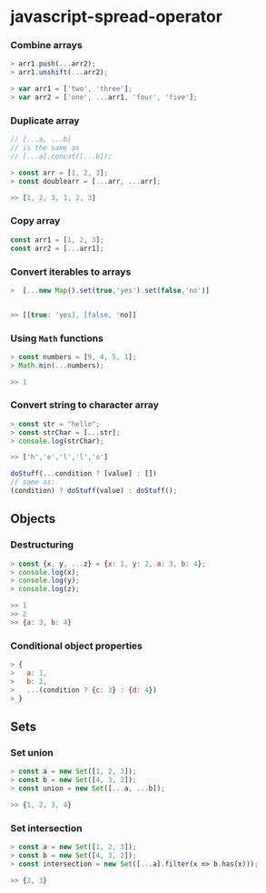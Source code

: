 # javascript-spread-operator


### Combine arrays

```javascript
> arr1.push(...arr2);
> arr1.unshift(...arr2);

> var arr1 = ['two', 'three'];
> var arr2 = ['one', ...arr1, 'four', 'five'];
```

### Duplicate array

```javascript
// [...a, ...b]
// is the same as
// [...a].concat([...b]);

> const arr = [1, 2, 3];
> const doublearr = [...arr, ...arr];

>> [1, 2, 3, 1, 2, 3]
```

### Copy array

```javascript
const arr1 = [1, 2, 3];
const arr2 = [...arr1];
```

### Convert iterables to arrays

```javascript
>  [...new Map().set(true,'yes').set(false,'no')]


>> [[true: 'yes], [false, 'no]]
```

### Using `Math` functions

```javascript
> const numbers = [9, 4, 5, 1];
> Math.min(...numbers);

>> 1
```


### Convert string to character array

```javascript
> const str = "hello";
> const strChar = [...str];
> console.log(strChar);

>> ['h','e','l','l','o']
```


```javascript
doStuff(...condition ? [value] : [])
// same as:
(condition) ? doStuff(value) : doStuff();
```

## Objects

### Destructuring
```javascript
> const {x, y, ...z} = {x: 1, y: 2, a: 3, b: 4};
> console.log(x);
> console.log(y);
> console.log(z);

>> 1
>> 2
>> {a: 3, b: 4}
```


### Conditional object properties

```javascript
> {
>   a: 1,
>   b: 2, 
>   ...(condition ? {c: 3} : {d: 4})
> }
```

## Sets

### Set union

```javascript
> const a = new Set([1, 2, 3]);
> const b = new Set([4, 3, 2]);
> const union = new Set([...a, ...b]);

>> {1, 2, 3, 4}
```

### Set intersection

```javascript
> const a = new Set([1, 2, 3]);
> const b = new Set([4, 3, 2]);
> const intersection = new Set([...a].filter(x => b.has(x)));

>> {2, 3}
```
